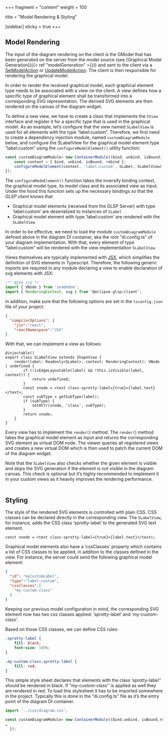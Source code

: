 +++
fragment = "content"
weight = 100

title = "Model Rendering & Styling"

[sidebar]
  sticky = true
+++

## Model Rendering

The input of the diagram rendering on the client is the GModel that has been generated on the server from the model source (see [Graphical Model Generation]({{< ref "modelGeneration" >}})) and sent to the client via a [SetModelAction](https://github.com/eclipse-glsp/glsp/blob/master/PROTOCOL.md#242-setmodelaction) or [UpdateModelAction](https://github.com/eclipse-glsp/glsp/blob/master/PROTOCOL.md#243-updatemodelaction).
The client is then responsible for rendering the graphical model.

In order to render the received graphical model, each graphical element type needs to be associated with a view on the client.
A view defines how a specific type of graphical element shall be transformed into a corresponding SVG representation.
The derived SVG elements are then rendered on the canvas of the diagram widget.

To define a new view, we have to create a class that implements the `IView` interface and register it for a specific type that is used in the graphical model.
As an example, let’s configure that the view named `SLabelView` is used for all elements with the type “label:custom”.
Therefore, we first need to create a dependency injection module, named `customDiagramModule` below, and configure the SLabelView for the graphical model element type “label:custom” using the `configureModelElement()` utility function:

```ts
const customDiagramModule= new ContainerModule((bind, unbind, isBound, rebind) => {
    const context = { bind, unbind, isBound, rebind };
    configureModelElement(context, 'label:custom', SLabel, SLabelView);
});
```

The `configureModeElement()` function takes the inversify binding context, the graphical model type, its model class and its associated view as input. Under the hood this function sets up the necessary bindings so that the _GLSP client_ knows that

- Graphical model elements (received from the GLSP Server) with type ‘label:custom’ are deserialized to instances of `SLabel`
- Graphical model element with type ‘label:custom’ are rendered with the `SLabelView`

In order to be effective, we need to load the module `customDiagramModule` defined above in the diagram DI container, aka the root "di.config.ts" of your diagram implementation.
With that, every element of type “label:custom” will be rendered with the view implementation `SLabelView`.

Views themselves are typically implemented with [JSX](https://www.typescriptlang.org/docs/handbook/jsx.html), which simplifies the definition of SVG elements in Typescript. Therefore, the following generic imports are required in any module declaring a view to enable declaration of svg elements with JSX:


```ts
/** @jsx svg */
import { VNode } from 'snabbdom';
import { RenderingContext, svg } from ‘@eclipse-glsp/client’;
```

In addition, make sure that the following options are set in the `tsconfig.json` file of your project:

```json
{
  "compilerOptions": {
    "jsx":"react",
    "reactNamespace":"JSX"
}
```

With that, we can implement a view as follows:

```tsx
@injectable()
export class SLabelView extends ShapeView {
    render(label: Readonly<SLabel>, context: RenderingContext): VNode | undefined {
        if (!isEdgeLayoutable(label) && !this.isVisible(label, context)) {
            return undefined;
        }
        const vnode = <text class-sprotty-label={true}>{label.text}</text>;
        const subType = getSubType(label);
        if (subType) {
            setAttr(vnode, 'class', subType);
        }
        return vnode;
    }
}
```

Every view has to implement the `render(`) method.
The `render(`) method takes the graphical model element as input and returns the corresponding SVG element as virtual DOM node.
The viewer queries all registered views and creates a new virtual DOM which is then used to patch the current DOM of the diagram widget.

Note that the `SLabelView` also checks whether the given element is visible and skips the SVG generation if the element is not visible in the diagram canvas.
This check is optional but it’s highly recommended to implement it in your custom views as it heavily improves the rendering performance.
</br></br>

## Styling

The style of the rendered SVG elements is controlled with plain CSS.
CSS classes can be declared directly in the corresponding view.
The `SLabelView`, for instance, adds the CSS class ‘sprotty-label’ to the generated SVG text element.

```tsx
const vnode = <text class-sprotty-label={true}>{label.text}</text>;
```

Graphical model elements also have a ‘cssClasses’ property which contains a list of CSS classes to be applied, in addition to the classes defined in the view.
For instance, the server could send the following graphical model element:

```json
{
  "id": "myCustomLabel",
  "type":"label:custom",
  "cssClasses":[
    "my-custom-class"
  ]
}
```

Keeping our previous model configuration in mind, the corresponding SVG element now has two css classes applied: ‘sprotty-label’ and ‘my-custom-class’.

Based on those CSS classes, we can define CSS rules:

```css
.sprotty-label {
    fill: black;
    font-size: 100%;
}

.my-custom-class.sprotty-label {
    fill: red;
}
```

This simple style sheet declares that elements with the class ‘sprotty-label’’ should be rendered in black.
If “my-custom-class’’ is applied as well they are rendered in red.
To load this stylesheet it has to be imported somewhere in the project.
Typically this is done in the "di.config.ts” file as it’s the entry point of the diagram DI container.

```ts
import '../css/diagram.css';

const customDiagramModule= new ContainerModule((bind,unbind, isBound,rebind)=>{
…
  });
```
